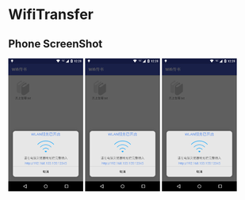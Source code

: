 # WifiTransfer
## Phone ScreenShot
<img src="./screenshot/phone1.png" width="30%"/>
<img src="./screenshot/phone1.png" width="30%"/>
<img src="./screenshot/phone1.png" width="30%"/>
